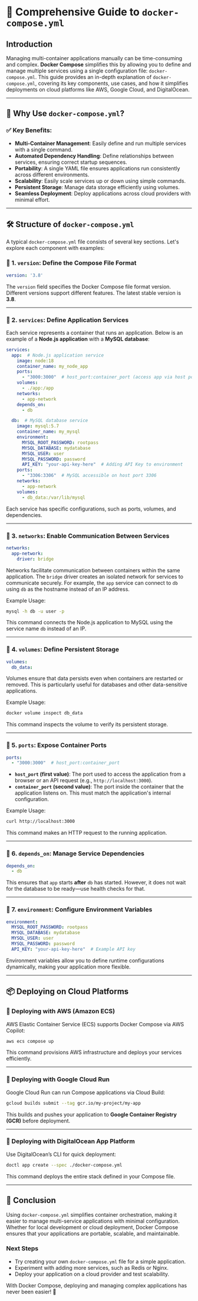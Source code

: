 # 📌 Comprehensive Guide to `docker-compose.yml`

## Introduction

Managing multi-container applications manually can be time-consuming and complex. **Docker Compose** simplifies this by allowing you to define and manage multiple services using a single configuration file: `docker-compose.yml`. This guide provides an in-depth explanation of `docker-compose.yml`, covering its key components, use cases, and how it simplifies deployments on cloud platforms like AWS, Google Cloud, and DigitalOcean.

---

## 🚀 Why Use `docker-compose.yml`?

### ✅ Key Benefits:

- **Multi-Container Management**: Easily define and run multiple services with a single command.
- **Automated Dependency Handling**: Define relationships between services, ensuring correct startup sequences.
- **Portability**: A single YAML file ensures applications run consistently across different environments.
- **Scalability**: Easily scale services up or down using simple commands.
- **Persistent Storage**: Manage data storage efficiently using volumes.
- **Seamless Deployment**: Deploy applications across cloud providers with minimal effort.

---

## 🛠 Structure of `docker-compose.yml`

A typical `docker-compose.yml` file consists of several key sections. Let's explore each component with examples:

### 🔹 1. `version`: Define the Compose File Format

```yaml
version: '3.8'
```
The `version` field specifies the Docker Compose file format version. Different versions support different features. The latest stable version is **3.8**.

---

### 🔹 2. `services`: Define Application Services

Each service represents a container that runs an application. Below is an example of a **Node.js application** with a **MySQL database**:

```yaml
services:
  app:  # Node.js application service
    image: node:18
    container_name: my_node_app
    ports:
      - "3000:3000"  # host_port:container_port (access app via host port 3000)
    volumes:
      - ./app:/app
    networks:
      - app-network
    depends_on:
      - db

  db:  # MySQL database service
    image: mysql:5.7
    container_name: my_mysql
    environment:
      MYSQL_ROOT_PASSWORD: rootpass
      MYSQL_DATABASE: mydatabase
      MYSQL_USER: user
      MYSQL_PASSWORD: password
      API_KEY: "your-api-key-here"  # Adding API Key to environment
    ports:
      - "3306:3306"  # MySQL accessible on host port 3306
    networks:
      - app-network
    volumes:
      - db_data:/var/lib/mysql
```

Each service has specific configurations, such as ports, volumes, and dependencies.

---

### 🔹 3. `networks`: Enable Communication Between Services

```yaml
networks:
  app-network:
    driver: bridge
```
Networks facilitate communication between containers within the same application. The `bridge` driver creates an isolated network for services to communicate securely. For example, the `app` service can connect to `db` using `db` as the hostname instead of an IP address.

Example Usage:
```sh
mysql -h db -u user -p
```
This command connects the Node.js application to MySQL using the service name `db` instead of an IP.

---

### 🔹 4. `volumes`: Define Persistent Storage

```yaml
volumes:
  db_data:
```
Volumes ensure that data persists even when containers are restarted or removed. This is particularly useful for databases and other data-sensitive applications. 

Example Usage:
```sh
docker volume inspect db_data
```
This command inspects the volume to verify its persistent storage.

---

### 🔹 5. `ports`: Expose Container Ports

```yaml
ports:
  - "3000:3000"  # host_port:container_port
```
- **`host_port` (first value)**: The port used to access the application from a browser or an API request (e.g., `http://localhost:3000`).
- **`container_port` (second value)**: The port inside the container that the application listens on. This must match the application's internal configuration.

Example Usage:
```sh
curl http://localhost:3000
```
This command makes an HTTP request to the running application.

---

### 🔹 6. `depends_on`: Manage Service Dependencies

```yaml
depends_on:
  - db
```
This ensures that `app` starts **after** `db` has started. However, it does not wait for the database to be ready—use health checks for that.

---

### 🔹 7. `environment`: Configure Environment Variables

```yaml
environment:
  MYSQL_ROOT_PASSWORD: rootpass
  MYSQL_DATABASE: mydatabase
  MYSQL_USER: user
  MYSQL_PASSWORD: password
  API_KEY: "your-api-key-here"  # Example API key
```
Environment variables allow you to define runtime configurations dynamically, making your application more flexible.

---

## 📦 Deploying on Cloud Platforms

### 🔹 Deploying with AWS (Amazon ECS)

AWS Elastic Container Service (ECS) supports Docker Compose via AWS Copilot:

```sh
aws ecs compose up
```

This command provisions AWS infrastructure and deploys your services efficiently.

---

### 🔹 Deploying with Google Cloud Run

Google Cloud Run can run Compose applications via Cloud Build:

```sh
gcloud builds submit --tag gcr.io/my-project/my-app
```

This builds and pushes your application to **Google Container Registry (GCR)** before deployment.

---

### 🔹 Deploying with DigitalOcean App Platform

Use DigitalOcean’s CLI for quick deployment:

```sh
doctl app create --spec ./docker-compose.yml
```

This command deploys the entire stack defined in your Compose file.

---

## 🎯 Conclusion

Using `docker-compose.yml` simplifies container orchestration, making it easier to manage multi-service applications with minimal configuration. Whether for local development or cloud deployment, Docker Compose ensures that your applications are portable, scalable, and maintainable.

### **Next Steps**

- Try creating your own `docker-compose.yml` file for a simple application.
- Experiment with adding more services, such as Redis or Nginx.
- Deploy your application on a cloud provider and test scalability.

With Docker Compose, deploying and managing complex applications has never been easier! 🚀

